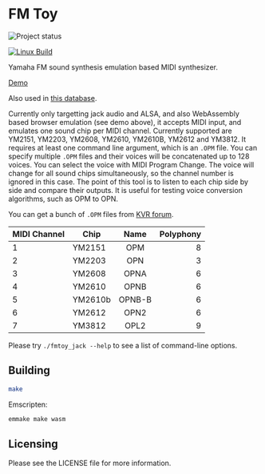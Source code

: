 FM Toy
========

![Project status](https://img.shields.io/badge/Project%20status-Beta-blue.svg)

[![Linux Build](https://github.com/vampirefrog/fmtoy/actions/workflows/linux-jack.yml/badge.svg)](https://github.com/vampirefrog/fmtoy/actions/workflows/linux-jack.yml)

Yamaha FM sound synthesis emulation based MIDI synthesizer.

[Demo](https://vampi.tech/demos/fmtoy/)

Also used in [this database](https://fm.vampi.tech/voices).

Currently only targetting jack audio and ALSA, and also WebAssembly based browser emulation (see demo above), it accepts MIDI input, and emulates one sound chip per MIDI channel. Currently supported are YM2151, YM2203, YM2608, YM2610, YM2610B, YM2612 and YM3812. It requires at least one command line argument, which is an `.OPM` file. You can specify multiple `.OPM` files and their voices will be concatenated up to 128 voices. You can select the voice with MIDI Program Change. The voice will change for all sound chips simultaneously, so the channel number is ignored in this case. The point of this tool is to listen to each chip side by side and compare their outputs. It is useful for testing voice conversion algorithms, such as OPM to OPN.

You can get a bunch of `.OPM` files from [KVR forum](https://www.kvraudio.com/forum/viewtopic.php?t=277864).

| MIDI Channel  | Chip      |  Name  | Polyphony |
| ------------- |-----------|:------:|----------:|
| 1             | YM2151    |  OPM   |         8 |
| 2             | YM2203    |  OPN   |         3 |
| 3             | YM2608    |  OPNA  |         6 |
| 4             | YM2610    |  OPNB  |         6 |
| 5             | YM2610b   | OPNB-B |         6 |
| 6             | YM2612    |  OPN2  |         6 |
| 7             | YM3812    |  OPL2  |         9 |

Please try `./fmtoy_jack --help` to see a list of command-line options.


Building
--------

```sh
make
```

Emscripten:

```sh
emmake make wasm
```


Licensing
---------

Please see the LICENSE file for more information.
